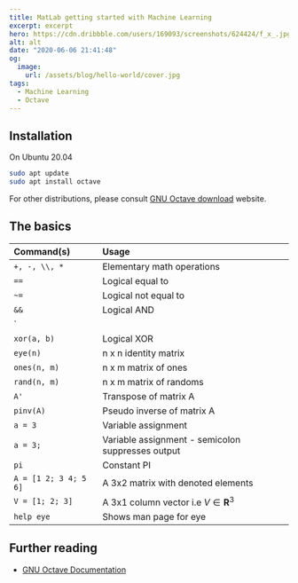 ```yaml
---
title: MatLab getting started with Machine Learning
excerpt: excerpt
hero: https://cdn.dribbble.com/users/169093/screenshots/624424/f_x_.jpg
alt: alt
date: "2020-06-06 21:41:48"
og:
  image:
    url: /assets/blog/hello-world/cover.jpg
tags:
  - Machine Learning
  - Octave
---
```


## Installation

On Ubuntu 20.04

```bash
sudo apt update
sudo apt install octave
```

For other distributions, please consult [GNU Octave
download](https://www.gnu.org/software/octave/#install) website.

## The basics

| Command(s)            | Usage                                             |
| :-------------------- | :------------------------------------------------ |
| `+, -, \\, *`         | Elementary math operations                        |
| `==`                  | Logical equal to                                  |
| `~=`                  | Logical not equal to                              |
| `&&`                  | Logical AND                                       |
| `||`                  | Logical OR                                        |
| `xor(a, b)`           | Logical XOR                                       |
| `eye(n)`              | n x n identity matrix                             |
| `ones(n, m)`          | n x m matrix of ones                              |
| `rand(n, m)`          | n x m matrix of randoms                           |
| `A'`                  | Transpose of matrix A                             |
| `pinv(A)`             | Pseudo inverse of matrix A                        |
| `a = 3`               | Variable assignment                               |
| `a = 3;`              | Variable assignment - semicolon suppresses output |
| `pi`                  | Constant PI                                       |
| `A = [1 2; 3 4; 5 6]` | A 3x2 matrix with denoted elements                |
| `V = [1; 2; 3]`       | A 3x1 column vector i.e $V \in \mathbf{R}^3$      |
| `help eye`            | Shows man page for eye                            |

## Further reading

- [GNU Octave Documentation](https://octave.org/doc/v5.2.0/)
